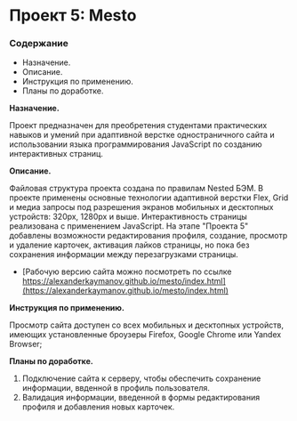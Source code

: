 # Проект 5: Mesto

### Содержание
* Назначение.
* Описание.
* Инструкция по применению.
* Планы по доработке.

**Назначение.**

Проект предназначен для преобретения студентами практических навыков и умений при адаптивной верстке одностраничного сайта и использовании языка программирования JavaScript по созданию интерактивных страниц.

**Описание.**

Файловая структура проекта создана по правилам Nested БЭМ. В проекте применены основные технологии адаптивной верстки Flex, Grid и медиа запросы под разрешения экранов мобильных и десктопных устройств: 320px, 1280px и выше. Интерактивность страницы реализована с применением JavaScript. На этапе "Проекта 5" добавлены возможности редактирования профиля, создание, просмотр и удаление карточек, активация лайков страницы, но пока без сохранения информации между перезагрузками страницы.

* [Рабочую версию сайта можно посмотреть по ссылке https://alexanderkaymanov.github.io/mesto/index.html](https://alexanderkaymanov.github.io/mesto/index.html)

**Инструкция по применению.**

Просмотр сайта доступен со всех мобильных и десктопных устройств, имеющих установленные броузеры Firefox, Google Chrome или Yandex Browser;

**Планы по доработке.**

1. Подключение сайта к серверу, чтобы обеспечить сохранение информации, ввденной в профиль пользователя.
2. Валидация информации, введенной в формы редактирования профиля и добавления новых карточек.
